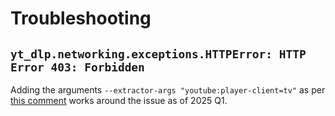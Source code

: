 # Troubleshooting

## `yt_dlp.networking.exceptions.HTTPError: HTTP Error 403: Forbidden`
Adding the arguments `--extractor-args "youtube:player-client=tv"` as per [this comment](https://github.com/yt-dlp/yt-dlp/issues/11868#issuecomment-2585533699) works around the issue as of 2025 Q1.
